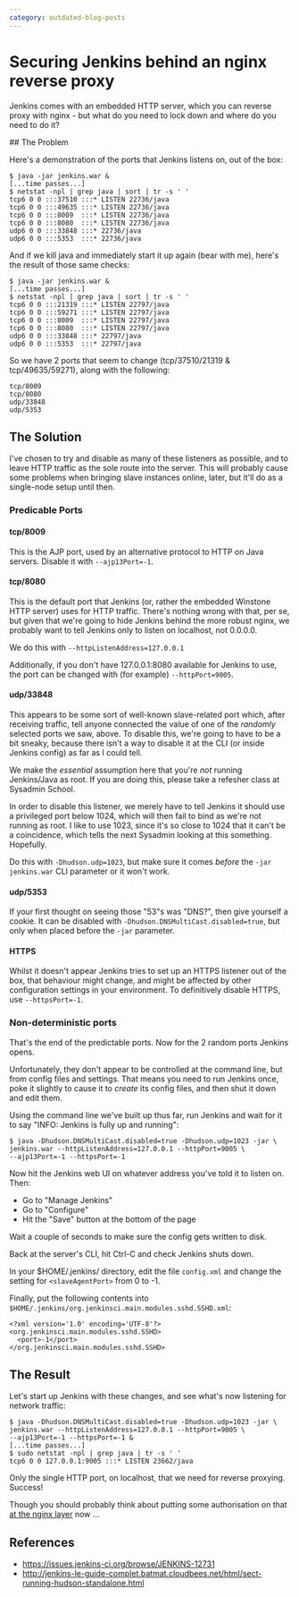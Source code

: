 ```yaml
---
category: outdated-blog-posts
---
```


# Securing Jenkins behind an nginx reverse proxy

Jenkins comes with an embedded HTTP server, which you can reverse proxy with
nginx - but what do you need to lock down and where do you need to do it?

## The Problem

Here's a demonstration of the ports that Jenkins listens on, out of the box:

    $ java -jar jenkins.war &
    [...time passes...]
    $ netstat -npl | grep java | sort | tr -s ' '
    tcp6 0 0 :::37510 :::* LISTEN 22736/java
    tcp6 0 0 :::49635 :::* LISTEN 22736/java
    tcp6 0 0 :::8009  :::* LISTEN 22736/java
    tcp6 0 0 :::8080  :::* LISTEN 22736/java
    udp6 0 0 :::33848 :::* 22736/java
    udp6 0 0 :::5353  :::* 22736/java

And if we kill java and immediately start it up again (bear with me), here's
the result of those same checks:

    $ java -jar jenkins.war &
    [...time passes...]
    $ netstat -npl | grep java | sort | tr -s ' '
    tcp6 0 0 :::21319 :::* LISTEN 22797/java
    tcp6 0 0 :::59271 :::* LISTEN 22797/java
    tcp6 0 0 :::8009  :::* LISTEN 22797/java
    tcp6 0 0 :::8080  :::* LISTEN 22797/java
    udp6 0 0 :::33848 :::* 22797/java
    udp6 0 0 :::5353  :::* 22797/java

So we have 2 ports that seem to change (tcp/37510/21319 &
tcp/49635/59271), along with the following:

    tcp/8009
    tcp/8080
    udp/33848
    udp/5353

## The Solution

I've chosen to try and disable as many of these listeners as possible,
and to leave HTTP traffic as the sole route into the server. This will
probably cause some problems when bringing slave instances online,
later, but it'll do as a single-node setup until then.

### Predicable Ports

#### tcp/8009

This is the AJP port, used by an alternative protocol to HTTP on Java
servers. Disable it with `--ajp13Port=-1`.

#### tcp/8080

This is the default port that Jenkins (or, rather the embedded Winstone
HTTP server) uses for HTTP traffic. There's nothing wrong with that, per
se, but given that we're going to hide Jenkins behind the more robust
nginx, we probably want to tell Jenkins only to listen on localhost, not
0.0.0.0.

We do this with `--httpListenAddress=127.0.0.1`

Additionally, if you don't have 127.0.0.1:8080 available for Jenkins to
use, the port can be changed with (for example) `--httpPort=9005`.

#### udp/33848

This appears to be some sort of well-known slave-related port which,
after receiving traffic, tell anyone connected the value of one of the
*randomly* selected ports we saw, above. To disable this, we're going to
have to be a bit sneaky, because there isn't a way to disable it at the
CLI (or inside Jenkins config) as far as I could tell.

We make the *essential* assumption here that you're *not* running Jenkins/Java
as root. If you are doing this, please take a refesher class at Sysadmin
School.

In order to disable this listener, we merely have to tell Jenkins it should use
a privileged port below 1024, which will then fail to bind as we're not running
as root. I like to use 1023, since it's so close to 1024 that it can't be a
coincidence, which tells the next Sysadmin looking at this something.
Hopefully.

Do this with `-Dhudson.udp=1023`, but make sure it comes *before* the `-jar
jenkins.war` CLI parameter or it won't work.

#### udp/5353

If your first thought on seeing those "53"s was "DNS?", then give yourself a
cookie. It can be disabled with `-Dhudson.DNSMultiCast.disabled=true`, but only
when placed before the `-jar` parameter.

#### HTTPS

Whilst it doesn't appear Jenkins tries to set up an HTTPS listener out of the
box, that behaviour might change, and might be affected by other configuration
settings in your environment. To definitively disable HTTPS, use
`--httpsPort=-1`.

### Non-deterministic ports

That's the end of the predictable ports. Now for the 2 random ports Jenkins
opens.

Unfortunately, they don't appear to be controlled at the command line, but from
config files and settings. That means you need to run Jenkins once, poke it
slightly to cause it to *create* its config files, and then shut it down and
edit them.

Using the command line we've built up thus far, run Jenkins and wait for it to
say "INFO: Jenkins is fully up and running":

    $ java -Dhudson.DNSMultiCast.disabled=true -Dhudson.udp=1023 -jar \
    jenkins.war --httpListenAddress=127.0.0.1 --httpPort=9005 \
    --ajp13Port=-1 --httpsPort=-1

Now hit the Jenkins web UI on whatever address you've told it to listen on.
Then:

-   Go to "Manage Jenkins"
-   Go to "Configure"
-   Hit the "Save" button at the bottom of the page

Wait a couple of seconds to make sure the config gets written to disk.

Back at the server's CLI, hit Ctrl-C and check Jenkins shuts down.

In your $HOME/.jenkins/ directory, edit the file `config.xml` and change the
setting for `<slaveAgentPort>` from 0 to -1.

Finally, put the following contents into
`$HOME/.jenkins/org.jenkinsci.main.modules.sshd.SSHD.xml`:

    <?xml version='1.0' encoding='UTF-8'?>
    <org.jenkinsci.main.modules.sshd.SSHD>
      <port>-1</port>
    </org.jenkinsci.main.modules.sshd.SSHD>

## The Result

Let's start up Jenkins with these changes, and see what's now listening for
network traffic:

    $ java -Dhudson.DNSMultiCast.disabled=true -Dhudson.udp=1023 -jar \
    jenkins.war --httpListenAddress=127.0.0.1 --httpPort=9005 \
    --ajp13Port=-1 --httpsPort=-1 &
    [...time passes...]
    $ sudo netstat -npl | grep java | tr -s ' ' 
    tcp6 0 0 127.0.0.1:9005 :::* LISTEN 23662/java

Only the single HTTP port, on localhost, that we need for reverse proxying.
Success!

Though you should probably think about putting some authorisation on that [at
the nginx layer](http://wiki.nginx.org/HttpAuthBasicModule#auth_basic) now ...

## References

-   <https://issues.jenkins-ci.org/browse/JENKINS-12731>
-   <http://jenkins-le-guide-complet.batmat.cloudbees.net/html/sect-running-hudson-standalone.html>
